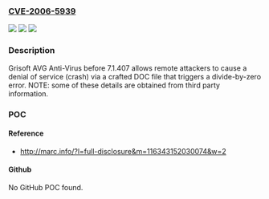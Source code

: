 ### [CVE-2006-5939](https://cve.mitre.org/cgi-bin/cvename.cgi?name=CVE-2006-5939)
![](https://img.shields.io/static/v1?label=Product&message=n%2Fa&color=blue)
![](https://img.shields.io/static/v1?label=Version&message=n%2Fa&color=blue)
![](https://img.shields.io/static/v1?label=Vulnerability&message=n%2Fa&color=brighgreen)

### Description

Grisoft AVG Anti-Virus before 7.1.407 allows remote attackers to cause a denial of service (crash) via a crafted DOC file that triggers a divide-by-zero error.  NOTE: some of these details are obtained from third party information.

### POC

#### Reference
- http://marc.info/?l=full-disclosure&m=116343152030074&w=2

#### Github
No GitHub POC found.

